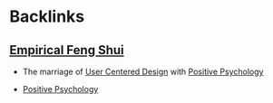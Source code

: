 
# Backlinks
## [Empirical Feng Shui](<Empirical Feng Shui.md>)
- The marriage of [User Centered Design](<User Centered Design.md>)  with [Positive Psychology](<Positive Psychology.md>)

- [Positive Psychology](<Positive Psychology.md>)

